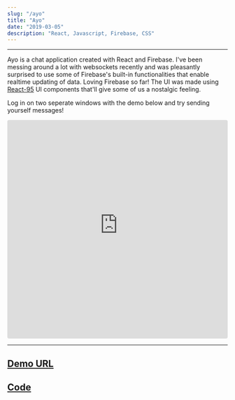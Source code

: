 ```yaml
---
slug: "/ayo"
title: "Ayo"
date: "2019-03-05"
description: "React, Javascript, Firebase, CSS"
---
```


---

Ayo is a chat application created with React and Firebase. I've been messing around a lot with websockets recently and was pleasantly surprised to use some of Firebase's built-in functionalities that enable realtime updating of data. Loving Firebase so far! The UI was made using [React-95](https://github.com/arturbien/React95) UI components that'll give some of us a nostalgic feeling.

Log in on two seperate windows with the demo below and try sending yourself messages!

<iframe style="
    height: 500px;
    width: 100%;
    border-radius: 4px;
    border: none;" 
    src="https://ayo-app-6783b.firebaseapp.com">
</iframe>

---

## [Demo URL](https://ayo-app-6783b.firebaseapp.com/)

## [Code](https://github.com/danny-rangel/ayo)
